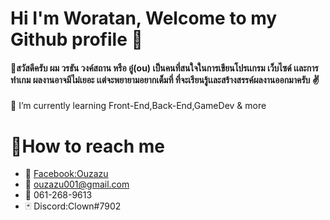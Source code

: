 # Hi I'm Woratan, Welcome to my Github profile 👋
#### :pray:สวัสดีครับ ผม วรธัน วงค์สถาน หรือ อู๋(ou) เป็นคนที่สนใจในการเขียนโปรเเกรม เว็บไซด์ เเละการทำเกม ผลงานอาจมีไม่เยอะ เเต่จะพยายามอยากเต็มที่ ที่จะเรียนรู้เเละสร้างสรรค์ผลงานออกมาครับ :v:

🌱 I’m currently learning Front-End,Back-End,GameDev & more
# :heartbeat:How to reach me 
* :speech_balloon: [Facebook:Ouzazu](https://www.facebook.com/au.ou.31/)
* :e-mail: ouzazu001@gmail.com
* :iphone: 061-268-9613
* :black_joker: Discord:Clown#7902
<!--
**ouzazuSE/ouzazuSE** is a ✨ _special_ ✨ repository because its `README.md` (this file) appears on your GitHub profile.

Here are some ideas to get you started:

- 🔭 I’m currently working on ...
- 🌱 I’m currently learning ...
- 👯 I’m looking to collaborate on ...
- 🤔 I’m looking for help with ...
- 💬 Ask me about ...
- 📫 How to reach me: ...
- 😄 Pronouns: ...
- ⚡ Fun fact: ...
-->
